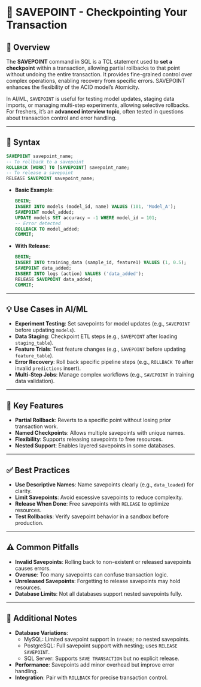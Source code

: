 # 📍 SAVEPOINT - Checkpointing Your Transaction

## 🌟 Overview

The **SAVEPOINT** command in SQL is a TCL statement used to **set a checkpoint** within a transaction, allowing partial rollbacks to that point without undoing the entire transaction. It provides fine-grained control over complex operations, enabling recovery from specific errors. SAVEPOINT enhances the flexibility of the ACID model’s Atomicity.

In AI/ML, `SAVEPOINT` is useful for testing model updates, staging data imports, or managing multi-step experiments, allowing selective rollbacks. For freshers, it’s an **advanced interview topic**, often tested in questions about transaction control and error handling.

---

## 📜 Syntax

```sql
SAVEPOINT savepoint_name;
-- To rollback to a savepoint
ROLLBACK [WORK] TO [SAVEPOINT] savepoint_name;
-- To release a savepoint
RELEASE SAVEPOINT savepoint_name;
```

- **Basic Example**:
  ```sql
  BEGIN;
  INSERT INTO models (model_id, name) VALUES (101, 'Model_A');
  SAVEPOINT model_added;
  UPDATE models SET accuracy = -1 WHERE model_id = 101;
  -- Error detected
  ROLLBACK TO model_added;
  COMMIT;
  ```
- **With Release**:
  ```sql
  BEGIN;
  INSERT INTO training_data (sample_id, feature1) VALUES (1, 0.5);
  SAVEPOINT data_added;
  INSERT INTO logs (action) VALUES ('data_added');
  RELEASE SAVEPOINT data_added;
  COMMIT;
  ```

---

## 💡 Use Cases in AI/ML

- **Experiment Testing**: Set savepoints for model updates (e.g., `SAVEPOINT` before updating `models`).
- **Data Staging**: Checkpoint ETL steps (e.g., `SAVEPOINT` after loading `staging_table`).
- **Feature Trials**: Test feature changes (e.g., `SAVEPOINT` before updating `feature_table`).
- **Error Recovery**: Roll back specific pipeline steps (e.g., `ROLLBACK TO` after invalid `predictions` insert).
- **Multi-Step Jobs**: Manage complex workflows (e.g., `SAVEPOINT` in training data validation).

---

## 🔑 Key Features

- **Partial Rollback**: Reverts to a specific point without losing prior transaction work.
- **Named Checkpoints**: Allows multiple savepoints with unique names.
- **Flexibility**: Supports releasing savepoints to free resources.
- **Nested Support**: Enables layered savepoints in some databases.

---

## ✅ Best Practices

- **Use Descriptive Names**: Name savepoints clearly (e.g., `data_loaded`) for clarity.
- **Limit Savepoints**: Avoid excessive savepoints to reduce complexity.
- **Release When Done**: Free savepoints with `RELEASE` to optimize resources.
- **Test Rollbacks**: Verify savepoint behavior in a sandbox before production.

---

## ⚠️ Common Pitfalls

- **Invalid Savepoints**: Rolling back to non-existent or released savepoints causes errors.
- **Overuse**: Too many savepoints can confuse transaction logic.
- **Unreleased Savepoints**: Forgetting to release savepoints may hold resources.
- **Database Limits**: Not all databases support nested savepoints fully.

---

## 📝 Additional Notes

- **Database Variations**:
  - MySQL: Limited savepoint support in `InnoDB`; no nested savepoints.
  - PostgreSQL: Full savepoint support with nesting; uses `RELEASE SAVEPOINT`.
  - SQL Server: Supports `SAVE TRANSACTION` but no explicit release.
- **Performance**: Savepoints add minor overhead but improve error handling.
- **Integration**: Pair with `ROLLBACK` for precise transaction control.